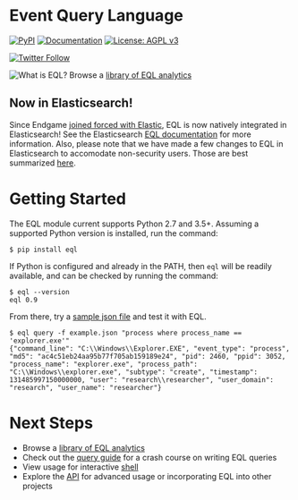 # Event Query Language
[![PyPI](https://img.shields.io/pypi/v/eql.svg)](https://pypi.python.org/pypi/eql)
[![Documentation](https://readthedocs.org/projects/eql/badge/?version=latest)](https://eql.readthedocs.io/en/latest/?badge=latest)
[![License: AGPL v3](https://img.shields.io/badge/License-AGPL%20v3-blue.svg)](https://www.gnu.org/licenses/agpl-3.0)

[![Twitter Follow](https://img.shields.io/twitter/follow/eventquerylang.svg?style=social)](https://twitter.com/eventquerylang)

![What is EQL?](docs/_static/eql-whoami.jpg)
Browse a [library of EQL analytics](https://eqllib.readthedocs.io)

## Now in Elasticsearch!

Since Endgame [joined forced with Elastic](https://www.elastic.co/blog/endgame-joins-forces-with-elastic), EQL is now natively integrated in Elasticsearch! See the Elasticsearch [EQL documentation](https://www.elastic.co/guide/en/elasticsearch/reference/current/eql.html) for more information. Also, please note that we have made a few changes to EQL in Elasticsearch to accomodate non-security users. Those are best summarized [here](https://www.elastic.co/guide/en/elasticsearch/reference/current/eql-syntax.html#eql-unsupported-syntax).

# Getting Started

The EQL module current supports Python 2.7 and 3.5+. Assuming a supported Python version is installed, run the command:

```console
$ pip install eql
```

If Python is configured and already in the PATH, then ``eql`` will be readily available, and can be checked by running the command:

```console
$ eql --version
eql 0.9
```

From there, try a [sample json file](docs/_static/example.json) and test it with EQL.

```console
$ eql query -f example.json "process where process_name == 'explorer.exe'"
{"command_line": "C:\\Windows\\Explorer.EXE", "event_type": "process", "md5": "ac4c51eb24aa95b77f705ab159189e24", "pid": 2460, "ppid": 3052, "process_name": "explorer.exe", "process_path": "C:\\Windows\\explorer.exe", "subtype": "create", "timestamp": 131485997150000000, "user": "research\\researcher", "user_domain": "research", "user_name": "researcher"}
```

# Next Steps
- Browse a [library of EQL analytics](https://eqllib.readthedocs.io)
- Check out the [query guide](https://eql.readthedocs.io/en/latest/query-guide/index.html) for a crash course on writing EQL queries
- View usage for interactive [shell](https://eql.readthedocs.io/en/latest/cli.html)
- Explore the [API](https://eql.readthedocs.io/en/latest/api/index.html) for advanced usage or incorporating EQL into other projects
